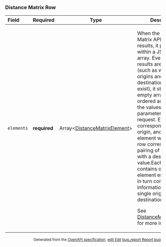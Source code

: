 <!--- This is a generated file, do not edit! -->
<!--- [START maps_http_schema_distancematrixrow] -->
<h3 class="schema-object" id="DistanceMatrixRow">Distance Matrix Row</h3>

| Field      | Required     | Type                                                                                 | Description                                                                                                                                                                                                                                                                                                                                                                                                                                                                                                                                                                                                                                                                                                             |
| :--------- | ------------ | ------------------------------------------------------------------------------------ | ----------------------------------------------------------------------------------------------------------------------------------------------------------------------------------------------------------------------------------------------------------------------------------------------------------------------------------------------------------------------------------------------------------------------------------------------------------------------------------------------------------------------------------------------------------------------------------------------------------------------------------------------------------------------------------------------------------------------- |
| `elements` | **required** | Array&lt;[DistanceMatrixElement](#DistanceMatrixElement "DistanceMatrixElement")&gt; | <div class="ref-property-description"><p>When the Distance Matrix API returns results, it places them within a JSON rows array. Even if no results are returned (such as when the origins and/or destinations don't exist), it still returns an empty array.Rows are ordered according to the values in the origin parameter of the request. Each row corresponds to an origin, and each element within that row corresponds to a pairing of the origin with a destination value.Each row array contains one or more element entries, which in turn contain the information about a single origin-destination pairing.</p><p>See <a href="#DistanceMatrixElement">DistanceMatrixElement</a> for more information.</div> |

<p style="text-align: right; font-size: smaller;">Generated from the <a class="gc-analytics-event" data-category="GMP" data-label="openapi-github" href="https://github.com/googlemaps/openapi-specification" title="Google Maps Platform OpenAPI Specification" class="external">OpenAPI specification</a>.
 <a class="gc-analytics-event" data-category="GMP" data-label="openapi-github" href="https://github.com/googlemaps/openapi-specification/blob/main/specification/schema" title="Edit on GitHub"><span class="material-icons">edit</span> Edit</a>
 <a class="gc-analytics-event" data-category="GMP" data-label="openapi-github" href="https://github.com/googlemaps/openapi-specification/issues/new?assignees=&labels=type%3A+bug%2C+triage+me&template=bug_report.md&title=[schema] Bug - DistanceMatrixRow" title="File bug for schema on GitHub"><span class="material-icons">bug_report</span> Report bug</a>
</p>

<!--- [END maps_http_schema_distancematrixrow] -->
